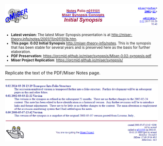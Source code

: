 <!-- index.md 0.0.7                UTF-8                     dh:2019-11-22 -->
<!--|----1----|----2----|----3----|----4----|----5----|----6----|----7----|-->
<!-- source: <https://github.com/orcmid/miser/blob/master/docs/synopsis/index.md>
     manifest: <https://github.com/orcmid/miser/blob/master/docs/synopsis/synopsis.txt>
     -->
![Original synopsis page title block](Miser-0.02-synopsis-TitleBlock.png)
<small>
--------

* **Latest version:** The latest Miser Synopsis presentation is at
  <http://miser-theory.info/notes/2001/11/n011101b.htm>.
* **This page: 0.02 Initial Synopsis**
  <http://miser-theory-info/notes>.  This is the synopsis that has been
  stable for several years and is preserved here as the basis for further
  elaboration.
* **PDF Preservation:**
  <https://orcmid.github.io/miser/synopsis/Miser-0.02-synopsis.pdf>
* **Miser Project Replication**: <https://orcmid.github.io/miser/synopsis/>

 --------
 </small>

Replicate the text of the PDF/Miser Notes page.

--------

![Original synopsis page bottom matter](Miser-0.02-synopsis-BottomMatter.png)
